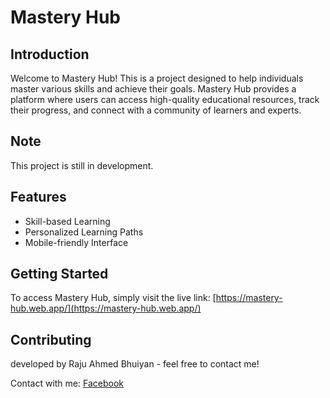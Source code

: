 # Mastery Hub

## Introduction

Welcome to Mastery Hub! This is a project designed to help individuals master various skills and achieve their goals. Mastery Hub provides a platform where users can access high-quality educational resources, track their progress, and connect with a community of learners and experts.

## Note

This project is still in development. 

## Features

- Skill-based Learning 
- Personalized Learning Paths
- Mobile-friendly Interface

## Getting Started

To access Mastery Hub, simply visit the live link: [https://mastery-hub.web.app/](https://mastery-hub.web.app/)
 
## Contributing

developed by Raju Ahmed Bhuiyan - feel free to contact me!
 
Contact with me: [Facebook](https://web.facebook.com/mohammadrajuahmedbhuiyan/)
